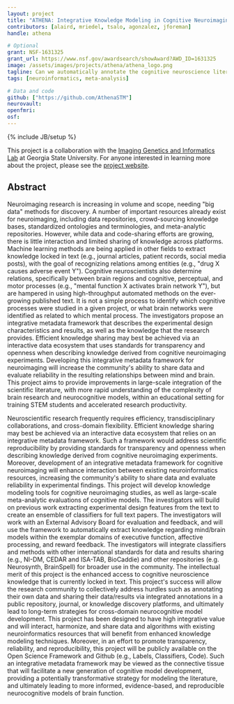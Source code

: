 ```yaml
---
layout: project
title: "ATHENA: Integrative Knowledge Modeling in Cognitive Neuroimaging"
contributors: [alaird, mriedel, tsalo, agonzalez, jforeman]
handle: athena

# Optional
grant: NSF-1631325
grant_url: https://www.nsf.gov/awardsearch/showAward?AWD_ID=1631325
image: /assets/images/projects/athena/athena_logo.png
tagline: Can we automatically annotate the cognitive neuroscience literature?
tags: [neuroinformatics, meta-analysis]

# Data and code
github: ["https://github.com/AthenaSTM"]
neurovault:
openfmri:
osf:
---
```

{% include JB/setup %}

This project is a collaboration with the [Imaging Genetics and Informatics Lab](http://sites.gsu.edu/igil/) at Georgia State University. For anyone interested in learning more about the project, please see the [project website](https://tsalo.github.io/athena-web/).

## Abstract

Neuroimaging research is increasing in volume and scope, needing "big data" methods for discovery. A number of important resources already exist for neuroimaging, including data repositories, crowd-sourcing knowledge bases, standardized ontologies and terminologies, and meta-analytic repositories. However, while data and code-sharing efforts are growing, there is little interaction and limited sharing of knowledge across platforms. Machine learning methods are being applied in other fields to extract knowledge locked in text (e.g., journal articles, patient records, social media posts), with the goal of recognizing relations among entities (e.g., "drug X causes adverse event Y"). Cognitive neuroscientists also determine relations, specifically between brain regions and cognitive, perceptual, and motor processes (e.g., "mental function X activates brain network Y"), but are hampered in using high-throughput automated methods on the ever-growing published text. It is not a simple process to identify which cognitive processes were studied in a given project, or what brain networks were identified as related to which mental process. The investigators propose an integrative metadata framework that describes the experimental design characteristics and results, as well as the knowledge that the research provides. Efficient knowledge sharing may best be achieved via an interactive data ecosystem that uses standards for transparency and openness when describing knowledge derived from cognitive neuroimaging experiments. Developing this integrative metadata framework for neuroimaging will increase the community's ability to share data and evaluate reliability in the resulting relationships between mind and brain. This project aims to provide improvements in large-scale integration of the scientific literature, with more rapid understanding of the complexity of brain research and neurocognitive models, within an educational setting for training STEM students and accelerated research productivity.

Neuroscientific research frequently requires efficiency, transdisciplinary collaborations, and cross-domain flexibility. Efficient knowledge sharing may best be achieved via an interactive data ecosystem that relies on an integrative metadata framework. Such a framework would address scientific reproducibility by providing standards for transparency and openness when describing knowledge derived from cognitive neuroimaging experiments. Moreover, development of an integrative metadata framework for cognitive neuroimaging will enhance interaction between existing neuroinformatics resources, increasing the community's ability to share data and evaluate reliability in experimental findings. This project will develop knowledge modeling tools for cognitive neuroimaging studies, as well as large-scale meta-analytic evaluations of cognitive models. The investigators will build on previous work extracting experimental design features from the text to create an ensemble of classifiers for full text papers. The investigators will work with an External Advisory Board for evaluation and feedback, and will use the framework to automatically extract knowledge regarding mind/brain models within the exemplar domains of executive function, affective processing, and reward feedback. The investigators will integrate classifiers and methods with other international standards for data and results sharing (e.g., NI-DM, CEDAR and ISA-TAB, BioCaddie) and other repositories (e.g. Neurosynth, BrainSpell) for broader use in the community. The intellectual merit of this project is the enhanced access to cognitive neuroscience knowledge that is currently locked in text. This project's success will allow the research community to collectively address hurdles such as annotating their own data and sharing their data/results via integrated annotations in a public repository, journal, or knowledge discovery platforms, and ultimately lead to long-term strategies for cross-domain neurocognitive model development. This project has been designed to have high integrative value and will interact, harmonize, and share data and algorithms with existing neuroinformatics resources that will benefit from enhanced knowledge modeling techniques. Moreover, in an effort to promote transparency, reliability, and reproducibility, this project will be publicly available on the Open Science Framework and Github (e.g., Labels, Classifiers, Code). Such an integrative metadata framework may be viewed as the connective tissue that will facilitate a new generation of cognitive model development, providing a potentially transformative strategy for modeling the literature, and ultimately leading to more informed, evidence-based, and reproducible neurocognitive models of brain function.
